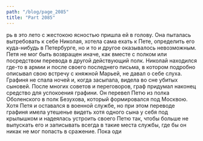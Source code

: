 ```yaml
---
path: "/blog/page_2085"
title: "Part 2085"
---
```


рь в это лето с жестокою ясностью пришла ей в голову. Она пыталась вытребовать к себе Николая, хотела сама ехать к Пете, определить его куда-нибудь в Петербурге, но и то и другое оказывалось невозможным. Петя не мог быть возвращен иначе, как вместе с полком или посредством перевода в другой действующий полк. Николай находился где-то в армии и после своего последнего письма, в котором подробно описывал свою встречу с княжной Марьей, не давал о себе слуха. Графиня не спала ночей и, когда засыпала, видела во сне убитых сыновей. После многих советов и переговоров, граф придумал наконец средство для успокоения графини. Он перевел Петю из полка Оболенского в полк Безухова, который формировался под Москвою. Хотя Петя и оставался в военной службе, но при этом переводе графиня имела утешенье видеть хотя одного сына у себя под крылышком и надеялась устроить своего Петю так, чтобы больше не выпускать его и записывать всегда в такие места службы, где бы он никак не мог попасть в сражение. Пока оди
